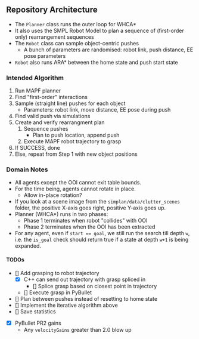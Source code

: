 ## Repository Architecture
- The `Planner` class runs the outer loop for WHCA*
- It also uses the SMPL Robot Model to plan a sequence of (first-order only)
rearrangement sequences
- The `Robot` class can sample object-centric pushes
	- A bunch of parameters are randomised: robot link, push distance, EE pose
	parameters
- `Robot` also runs ARA* between the home state and push start state

### Intended Algorithm
1. Run MAPF planner
2. Find "first-order" interactions
3. Sample (straight line) pushes for each object
	- Parameters: robot link, move distance, EE pose during push
4. Find valid push via simulations
5. Create and verify rearrangment plan
	1. Sequence pushes
		- Plan to push location, append push
	2. Execute MAPF robot trajectory to grasp
6. If SUCCESS, done
7. Else, repeat from Step 1 with new object positions

### Domain Notes
- All agents except the OOI cannot exit table bounds.
- For the time being, agents cannot rotate in place.
	- Allow in-place rotation?
- If you look at a scene image from the `simplan/data/clutter_scenes` folder,
the positive X-axis goes right, positive Y-axis goes up.
- Planner (WHCA\*) runs in two phases:
	- Phase 1 terminates when robot "collides" with OOI
	- Phase 2 terminates when the OOI has been extracted
- For any agent, even if `start == goal`, we still run the search till depth
`w`, i.e. the `is_goal` check should return true if a state at depth `w+1` is
being expanded.

#### TODOs
- [] Add grasping to robot trajectory
	- [x] C++ can send out trajectory with grasp spliced in
		- [] Splice grasp based on closest point in trajectory
	- [] Execute grasp in PyBullet
- [] Plan between pushes instead of resetting to home state
- [] Implement the iterative algorithm above
- [] Save statistics
- [x] PyBullet PR2 gains
	- Any `velocityGains` greater than 2.0 blow up

